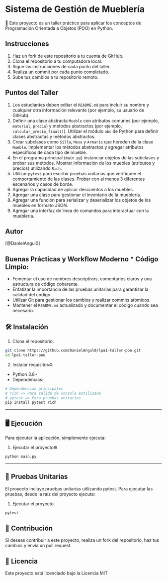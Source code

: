 # Sistema de Gestión de Mueblería

🚀 Este proyecto es un taller práctico para aplicar los conceptos de Programación Orientada a Objetos (POO) en Python.

## Instrucciones

1.  Haz un fork de este repositorio a tu cuenta de GitHub.
2.  Clona el repositorio a tu computadora local.
3.  Sigue las instrucciones de cada punto del taller.
4.  Realiza un commit por cada punto completado.
5.  Sube tus cambios a tu repositorio remoto.

## Puntos del Taller

1.  Los estudiantes deben editar el `README.md` para incluir su nombre y cualquier otra información relevante (por ejemplo, su usuario de GitHub).
2.  Definir una clase abstracta `Mueble` con atributos comunes (por ejemplo, `material`, `precio`) y métodos abstractos (por ejemplo, `calcular_precio_final()`). Utilizar el módulo `abc` de Python para definir clases abstractas y métodos abstractos.
3.  Crear subclases como `Silla`, `Mesa` y `Armario` que hereden de la clase `Mueble`. Implementar los métodos abstractos y agregar atributos específicos de cada tipo de mueble.
4.  En el programa principal (`main.py`) instanciar objetos de las subclases y probar sus métodos. Mostrar información de los muebles (atributos y precios) utilizando `Rich`.
5.  Utilizar `pytest` para escribir pruebas unitarias que verifiquen el comportamiento de las clases. Probar con al menos 3 diferentes escenarios y casos de borde.
6.  Agregar la capacidad de aplicar descuentos a los muebles.
7.  Agregar una clase para gestionar el inventario de la mueblería.
8.  Agregar una función para serializar y deserializar los objetos de los muebles en formato JSON.
9.  Agregar una interfaz de linea de comandos para interactuar con la muebleria.

## Autor

[@DanielAngul0]

## Buenas Prácticas y Workflow Moderno * **Código Limpio**: 
* Fomentar el uso de nombres descriptivos, comentarios claros y una estructura de código coherente.
* Enfatizar la importancia de las pruebas unitarias para garantizar la calidad del código.
* Utilizar Git para gestionar los cambios y realizar commits atómicos.
* Mantener el `README.md` actualizado y documentar el código cuando sea necesario.


## 🛠️ Instalación

1. Clona el repositorio:
```bash
git clone https://github.com/DanielAngul0/lpa1-taller-poo.git
cd lpa1-taller-poo
```
2. Instalar requisitos⚙️

- Python 3.8+
- Dependencias:
```bash
# Dependencias principales
# rich => Para salida de consola estilizada
# pytest => Para pruebas unitarias
pip install pytest rich
```
---

## 🖥️ Ejecución

Para ejecutar la aplicación, simplemente ejecuta:

1. Ejecutar el proyecto⚙️
```bash
python main.py
```

---

## 🧪 Pruebas Unitarias

El proyecto incluye pruebas unitarias utilizando pytest. Para ejecutar las pruebas, desde la raíz del proyecto ejecuta:

1. Ejecutar el proyecto
```bash
pytest
```

## 🤝 Contribución
Si deseas contribuir a este proyecto, realiza un fork del repositorio, haz tus cambios y envía un pull request.

## 📄 Licencia
Este proyecto está licenciado bajo la Licencia MIT
